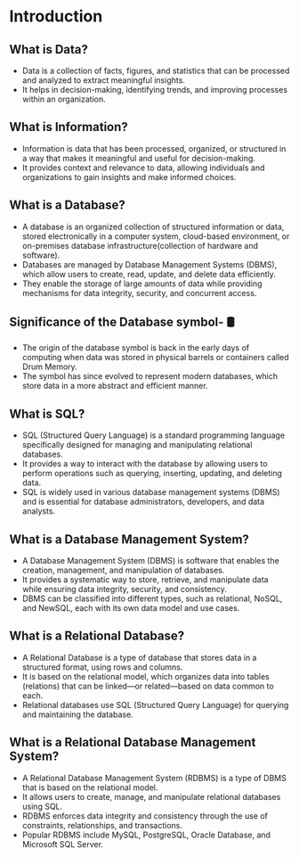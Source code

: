 # Introduction

## What is Data?

- Data is a collection of facts, figures, and statistics that can be processed and analyzed to extract meaningful insights.
- It helps in decision-making, identifying trends, and improving processes within an organization.

## What is Information?

- Information is data that has been processed, organized, or structured in a way that makes it meaningful and useful for decision-making.
- It provides context and relevance to data, allowing individuals and organizations to gain insights and make informed choices.

## What is a Database?

- A database is an organized collection of structured information or data, stored electronically in a computer system, cloud-based environment, or on-premises database infrastructure(collection of hardware and software).
- Databases are managed by Database Management Systems (DBMS), which allow users to create, read, update, and delete data efficiently.
- They enable the storage of large amounts of data while providing mechanisms for data integrity, security, and concurrent access.

## Significance of the Database symbol- 🛢️

- The origin of the database symbol is back in the early days of computing when data was stored in physical barrels or containers called Drum Memory.
- The symbol has since evolved to represent modern databases, which store data in a more abstract and efficient manner.

## What is SQL?

- SQL (Structured Query Language) is a standard programming language specifically designed for managing and manipulating relational databases.
- It provides a way to interact with the database by allowing users to perform operations such as querying, inserting, updating, and deleting data.
- SQL is widely used in various database management systems (DBMS) and is essential for database administrators, developers, and data analysts.

## What is a Database Management System?

- A Database Management System (DBMS) is software that enables the creation, management, and manipulation of databases.
- It provides a systematic way to store, retrieve, and manipulate data while ensuring data integrity, security, and consistency.
- DBMS can be classified into different types, such as relational, NoSQL, and NewSQL, each with its own data model and use cases.

## What is a Relational Database?

- A Relational Database is a type of database that stores data in a structured format, using rows and columns.
- It is based on the relational model, which organizes data into tables (relations) that can be linked—or related—based on data common to each.
- Relational databases use SQL (Structured Query Language) for querying and maintaining the database.

## What is a Relational Database Management System?

- A Relational Database Management System (RDBMS) is a type of DBMS that is based on the relational model.
- It allows users to create, manage, and manipulate relational databases using SQL.
- RDBMS enforces data integrity and consistency through the use of constraints, relationships, and transactions.
- Popular RDBMS include MySQL, PostgreSQL, Oracle Database, and Microsoft SQL Server.
